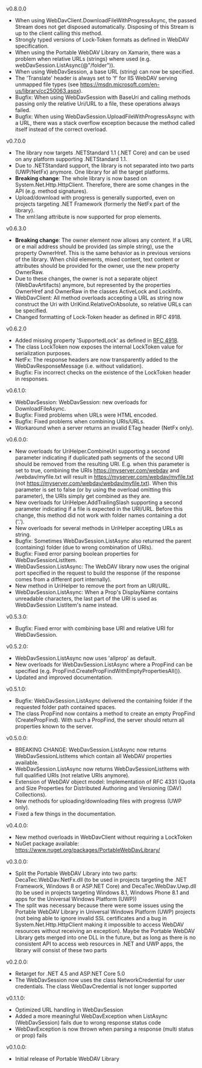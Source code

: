 v0.8.0.0
- When using WebDavClient.DownloadFileWithProgressAsync, the passed Stream does not get disposed automatically. Disposing of this Stream is up to the client calling this method.
- Strongly typed versions of Lock-Token formats as defined in WebDAV specification.
- When using the Portable WebDAV Library on Xamarin, there was a problem when relative URLs (strings) where used (e.g. webDavSession.ListAsync(@"/folder")).
- When using WebDavSession, a base URL (string) can now be specified.
- The 'Translate' header is always set to 'f' for IIS WebDAV serving unmapped file types (see https://msdn.microsoft.com/en-us/library/cc250063.aspx).
- Bugfix: When using WebDavSession with BaseUri and calling methods passing only the relative Uri/URL to a file, these operations always failed.
- Bugfix: When using WebDavSession.UploadFileWithProgressAsync with a URL, there was a stack overflow exception because the method called itself instead of the correct overload.

v0.7.0.0
- The library now targets .NETStandard 1.1 (.NET Core) and can be used on any platform supporting .NETStandard 1.1.
- Due to .NETStandard support, the library is not separated into two parts (UWP/NetFx) anymore. One library for all the target platforms.
- **Breaking change**: The whole library is now based on System.Net.Http.HttpClient. Therefore, there are some changes in the API (e.g. method signatures).
- Upload/download with progress is generally supported, even on projects targeting .NET Framework (formerly the NetFx part of the library).
- The xml:lang attribute is now supported for prop elements.

v0.6.3.0
- **Breaking change**: The owner element now allows any content. If a URL or e mail address should be provided (as simple string), use the property OwnerHref. This is the same behavior as in previous versions of the library. When child elements, mixed content, text content or attributes should be provided for the owner, use the new property OwnerRaw.
- Due to these changes, the owner is not a separate object (WebDavArtifacts) anymore, but represented by the properties OwnerHref and OwnerRaw in the classes ActiveLock and LockInfo.
- WebDavClient: All method overloads accepting a URL as string now construct the Uri with UriKind.RelativeOrAbsolute, so relative URLs can be specified.
-  Changed formatting of Lock-Token header as defined in RFC 4918.

v0.6.2.0
- Added missing property 'SupportedLock' as defined in [RFC 4918](https://tools.ietf.org/html/rfc4918#section-6.7).
- The class LockToken now exposes the internal LockToken value for serialization purposes.
- NetFx: The response headers are now transparently added to the WebDavResponseMessage (i.e. without validation).
- Bugfix: Fix incorrect checks on the existence of the LockToken header in responses.

v0.6.1.0:
- WebDavSession: WebDavSession: new overloads for DownloadFileAsync.
- Bugfix: Fixed problems when URLs were HTML encoded.
- Bugfix: Fixed problems when combining URIs/URLs.
- Workaround when a server returns an invalid ETag header (NetFx only).

v0.6.0.0:
- New overloads for UriHelper.CombineUri supporting a second parameter indicating if duplicated path segments of the second URI should be removed from the resulting URI. E.g. when this parameter is set to true, combining the URIs https://myserver.com/webdav and /webdav/myfile.txt will result in https://myserver.com/webdav/myfile.txt (not https://myserver.com/webdav/webdav/myfile.txt). When this parameter is set to false (or by using the overload omitting this parameter), the URIs simply get combined as they are.
- New overloads for UriHelper.AddTrailingSlash supporting a second parameter indicating if a file is expected in the URI/URL. Before this change, this method did not work with folder names containing a dot ('.').
- New overloads for several methods in UriHelper accepting URLs as string.
- Bugfix: Sometimes WebDavSession.ListAsync also returned the parent (containing) folder (due to wrong combination of URIs).
- Bugfix: Fixed error parsing boolean properties for WebDavSessionListItem.
- WebDavSession.ListAsync: The WebDAV library now uses the original port specified in the request to build the response (if the response comes from a different port internally). 
- New method in UriHelper to remove the port from an URI/URL.
- WebDavSession.ListAsync: When a Prop's DisplayName contains unreadable characters, the last part of the URI is used as WebDavSession ListItem's name instead.

v0.5.3.0:
- Bugfix: Fixed error with combining base URI and relative URI for WebDavSession. 

v0.5.2.0:
- WebDavSession.ListAsync now uses 'allprop' as default.
- New overloads for WebDavSession.ListAsync where a PropFind can be specified (e.g. PropFind.CreatePropFindWithEmptyPropertiesAll()). 
- Updated and improved documentation. 

v0.5.1.0:
- Bugfix: WebDavSession.ListAsync delivered the containing folder if the requested folder path contained spaces. 
- The class PropFind now contains a method to create an empty PropFind (CreatePropFind). With such a PropFind, the server should return all properties known to the server.

v0.5.0.0:
- BREAKING CHANGE: WebDavSession.ListAsync now returns WebDavSessionListItems which contain all WebDAV properties available.
- WebDavSession.ListAsync now returns WebDavSessionListItems with full qualified URIs (not relative URIs anymore).
- Extension of WebDAV object model: Implementation of RFC 4331 (Quota and Size Properties for Distributed Authoring and Versioning (DAV) Collections).
- New methods for uploading/downloading files with progress (UWP only).
- Fixed a few things in the documentation.

v0.4.0.0:
- New method overloads in WebDavClient without requiring a LockToken
- NuGet package available: https://www.nuget.org/packages/PortableWebDavLibrary/

v0.3.0.0:
- Split the Portable WebDAV Library into two parts: DecaTec.WebDav.NetFx.dll (to be used in projects targeting  the .NET Framework, Windows 8 or ASP.NET Core) and DecaTec.WebDav.Uwp.dll (to be used in projects targeting Windows 8.1, Windows Phone 8.1 and apps for the Universal Windows Platform (UWP))
- The split was necessary because there were some issues using the Portable WebDAV Library in Universal Windows Platform (UWP) projects (not being able to ignore invalid SSL certificates and a bug in System.Net.Http.HttpClient making it impossible to access WebDAV resources without receiving an exception). Maybe the Portable WebDAV Library gets merged into one DLL in the future, but as long as there is no consistent API to access web resources in .NET and UWP apps, the library will consist of these two parts

v0.2.0.0:
- Retarget for .NET 4.5 and ASP.NET Core 5.0
- The WebDavSession now uses the class NetworkCredential for user credentials. The class WebDavCredential is not longer supported

v0.1.1.0:
- Optimized URL handling in WebDavSession
- Added a more meaningful WebDavException when ListAsync (WebDavSession) fails due to wrong response status code
- WebDavException is now thrown when parsing a response (multi status or prop) fails

v0.1.0.0:
- Initial release of Portable WebDAV Library
